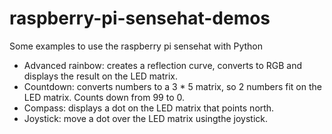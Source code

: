 # raspberry-pi-sensehat-demos
Some examples to use the raspberry pi sensehat with Python

* Advanced rainbow: creates a reflection curve, converts to RGB and displays the result on the LED matrix.
* Countdown: converts numbers to a 3 * 5 matrix, so 2 numbers fit on the LED matrix. Counts down from 99 to 0.
* Compass: displays a dot on the LED matrix that points north.
* Joystick: move a dot over the LED matrix usingthe joystick.
